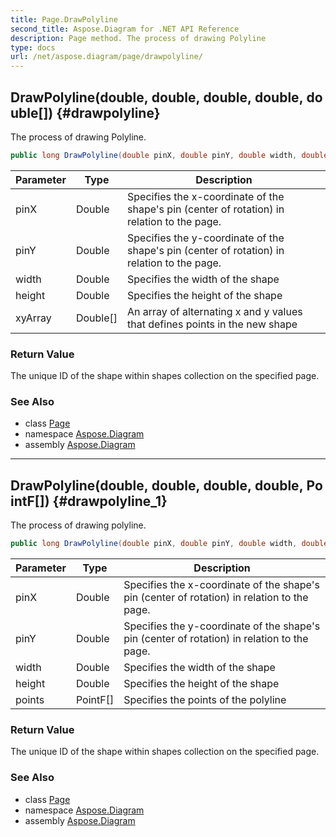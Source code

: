 ```yaml
---
title: Page.DrawPolyline
second_title: Aspose.Diagram for .NET API Reference
description: Page method. The process of drawing Polyline
type: docs
url: /net/aspose.diagram/page/drawpolyline/
---
```

## DrawPolyline(double, double, double, double, double[]) {#drawpolyline}

The process of drawing Polyline.

```csharp
public long DrawPolyline(double pinX, double pinY, double width, double height, double[] xyArray)
```

| Parameter | Type | Description |
| --- | --- | --- |
| pinX | Double | Specifies the x-coordinate of the shape's pin (center of rotation) in relation to the page. |
| pinY | Double | Specifies the y-coordinate of the shape's pin (center of rotation) in relation to the page. |
| width | Double | Specifies the width of the shape |
| height | Double | Specifies the height of the shape |
| xyArray | Double[] | An array of alternating x and y values that defines points in the new shape |

### Return Value

The unique ID of the shape within shapes collection on the specified page.

### See Also

* class [Page](../)
* namespace [Aspose.Diagram](../../page/)
* assembly [Aspose.Diagram](../../../)

---

## DrawPolyline(double, double, double, double, PointF[]) {#drawpolyline_1}

The process of drawing polyline.

```csharp
public long DrawPolyline(double pinX, double pinY, double width, double height, PointF[] points)
```

| Parameter | Type | Description |
| --- | --- | --- |
| pinX | Double | Specifies the x-coordinate of the shape's pin (center of rotation) in relation to the page. |
| pinY | Double | Specifies the y-coordinate of the shape's pin (center of rotation) in relation to the page. |
| width | Double | Specifies the width of the shape |
| height | Double | Specifies the height of the shape |
| points | PointF[] | Specifies the points of the polyline |

### Return Value

The unique ID of the shape within shapes collection on the specified page.

### See Also

* class [Page](../)
* namespace [Aspose.Diagram](../../page/)
* assembly [Aspose.Diagram](../../../)


